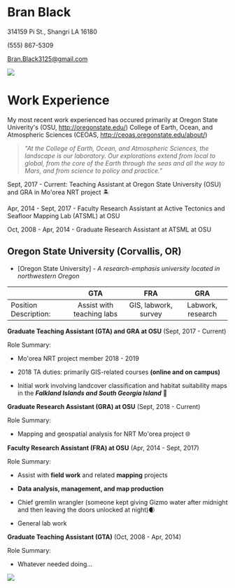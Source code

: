 # Bran Black


314159 Pi St., Shangri LA 16180

(555) 867-5309

Bran.Black3125@gmail.com

![](https://encrypted-tbn0.gstatic.com/images?q=tbn:ANd9GcT2vp1nDCWGXtgEk6n6zwJmK2eAd_5GZPdzGaU_foN5cHlXUV4bkg)

# Work Experience

My most recent work experienced has occured primarily at Oregon State Univerity's (OSU, http://oregonstate.edu/) College of Earth, Ocean, and Atmospheric Sciences (CEOAS, http://ceoas.oregonstate.edu/about/)

>_"At the College of Earth, Ocean, and Atmospheric Sciences, the landscape is our laboratory. Our explorations extend from local to global, from the core of the Earth through the seas and all the way to Mars, and from science to policy and practice."_

Sept, 2017 - Current: Teaching Assistant at Oregon State University (OSU) and GRA in Mo'orea NRT project :desert_island:

Apr, 2014 - Sept, 2017 - Faculty Research Assistant at Active Tectonics and Seafloor Mapping Lab (ATSML) at OSU

Oct, 2008 - Apr, 2014 - Graduate Research Assistant at ATSML at OSU

## Oregon State University (Corvallis, OR)

* [Oregon State University] - *A research-emphasis university located in northwestern Oregon*

||GTA|FRA|GRA|
|:---|:---:|:---:|:---:|
|Position Description:|Assist with teaching labs|GIS, labwork, survey|Labwork, research|

**Graduate Teaching Assistant (GTA) and GRA at OSU** (Sept, 2017 - Current)

Role Summary:

- Mo'orea NRT project member 2018 - 2019

- 2018 TA duties: primarily GIS-related courses **(online and on campus)**

- Initial work involving landcover classification and habitat suitability maps in the ***Falkland Islands and South Georgia Island*** :penguin:

**Graduate Research Assistant (GRA) at OSU** (Sept, 2018 - Current)

Role Summary:

- Mapping and geospatial analysis for NRT Mo'orea project :globe_with_meridians:

**Faculty Research Assistant (FRA) at OSU** (Apr, 2014 - Sept, 2017)

Role Summary:

- Assist with **field work** and related **mapping** projects

- **Data analysis, management, and map production**

- Chief gremlin wrangler (someone kept giving Gizmo water after midnight and then leaving the doors unlocked at night):waxing_crescent_moon:

- General lab work

**Graduate Teaching Assistant (GTA)** (Oct, 2008 - Apr, 2014)

Role Summary:

- Whatever needed doing...


![](https://i.pinimg.com/236x/83/b8/d0/83b8d0c737aca0aecabe0df1d93ee257--fibonacci-spiral-in-nature-art-nature.jpg)
